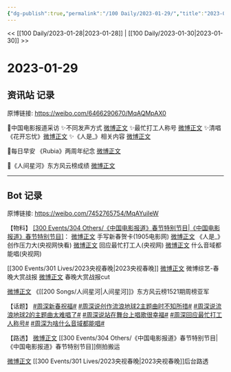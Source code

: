 ```yaml
---
{"dg-publish":true,"permalink":"/100 Daily/2023-01-29/","title":"2023-01-29","created":"2023-01-30T10:57:32.000+08:00","updated":"2023-04-11T14:46:32.348+08:00"}
---
```



<< [[100 Daily/2023-01-28\|2023-01-28]] | [[100 Daily/2023-01-30\|2023-01-30]] >>

# 2023-01-29

## 资讯站 记录

原博链接: https://weibo.com/6466290670/MqAQMpAX0

🌟中国电影报道采访
✨不同发声方式 [微博正文](https://m.weibo.cn/6466290670/4863344236562688)
✨最忙打工人称号 [微博正文](https://m.weibo.cn/6466290670/4863292328118287)
✨清唱《花开忘忧》[微博正文](https://m.weibo.cn/6466290670/4863250401334557)
✨《人是_》相关内容 [微博正文](https://m.weibo.cn/6466290670/4863343133459483)

🌟每日早安
《Rubia》两周年纪念 [微博正文](https://m.weibo.cn/6466290670/4863165684256185)

🌟《人间星河》东方风云榜成绩 [微博正文](https://m.weibo.cn/6466290670/4863376763391245)

---
## Bot 记录

原博链接: https://weibo.com/7452765754/MqAYuiIeW

【物料】
[[300 Events/304 Others/《中国电影报道》春节特别节目\|《中国电影报道》春节特别节目]](续)：
[微博正文](https://m.weibo.cn/1635270132/4863205836326827) 手写新春贺卡(1905电影网)
[微博正文](https://m.weibo.cn/1977460817/4863242398078023) 《人是_》创作压力大(央视网快看)
[微博正文](https://m.weibo.cn/3266943013/4863270034869654) 回应最忙打工人(央视网)
[微博正文](https://m.weibo.cn/3266943013/4863324317292825) 什么音域都能唱(央视网)

[[300 Events/301 Lives/2023央视春晚\|2023央视春晚]]
[微博正文](https://m.weibo.cn/2110705772/4863252394410252) 微博综艺-春晚大赏战报
[微博正文](https://m.weibo.cn/3123996041/4863338926313936) 春晚大赏战报cut

[微博正文](https://m.weibo.cn/7779932378/4863219346184817) 《[[200 Songs/人间星河\|人间星河]]》东方风云榜1521期周榜亚军

【话题】
[#周深新春祝福#](https://s.weibo.com/weibo?q=%23%E5%91%A8%E6%B7%B1%E6%96%B0%E6%98%A5%E7%A5%9D%E7%A6%8F%23)
[#周深说创作流浪地球2主题曲时不知所措#](https://s.weibo.com/weibo?q=%23%E5%91%A8%E6%B7%B1%E8%AF%B4%E5%88%9B%E4%BD%9C%E6%B5%81%E6%B5%AA%E5%9C%B0%E7%90%832%E4%B8%BB%E9%A2%98%E6%9B%B2%E6%97%B6%E4%B8%8D%E7%9F%A5%E6%89%80%E6%8E%AA%23)
[#周深说流浪地球2的主题曲太难唱了#](https://s.weibo.com/weibo?q=%23%E5%91%A8%E6%B7%B1%E8%AF%B4%E6%B5%81%E6%B5%AA%E5%9C%B0%E7%90%832%E7%9A%84%E4%B8%BB%E9%A2%98%E6%9B%B2%E5%A4%AA%E9%9A%BE%E5%94%B1%E4%BA%86%23)
[#周深说站在舞台上唱歌很幸福#](https://s.weibo.com/weibo?q=%23%E5%91%A8%E6%B7%B1%E8%AF%B4%E7%AB%99%E5%9C%A8%E8%88%9E%E5%8F%B0%E4%B8%8A%E5%94%B1%E6%AD%8C%E5%BE%88%E5%B9%B8%E7%A6%8F%23)
[#周深回应最忙打工人称号#](https://s.weibo.com/weibo?q=%23%E5%91%A8%E6%B7%B1%E5%9B%9E%E5%BA%94%E6%9C%80%E5%BF%99%E6%89%93%E5%B7%A5%E4%BA%BA%E7%A7%B0%E5%8F%B7%23)
[#周深为啥什么音域都能唱#](https://s.weibo.com/weibo?q=%23%E5%91%A8%E6%B7%B1%E4%B8%BA%E5%95%A5%E4%BB%80%E4%B9%88%E9%9F%B3%E5%9F%9F%E9%83%BD%E8%83%BD%E5%94%B1%23)

【路透】
[微博正文](https://m.weibo.cn/7495641082/4863048303510383) [[300 Events/304 Others/《中国电影报道》春节特别节目\|《中国电影报道》春节特别节目]]侧拍搬运

[微博正文](https://m.weibo.cn/1901459883/4863172551379875) [[300 Events/301 Lives/2023央视春晚\|2023央视春晚]]后台路透
